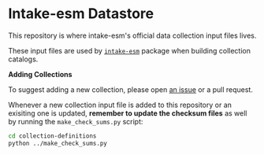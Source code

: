 # Intake-esm Datastore

This repository is where intake-esm's official data collection input files lives.

These input files are used by [`intake-esm`](https://github.com/NCAR/intake-esm) package when building collection catalogs.


**Adding Collections**

To suggest adding a new collection, please open [an issue](https://github.com/NCAR/intake-esm-datastore/issues) or a pull request.

Whenever a new collection input file is added to this repository or an exisiting one is updated, **remember to update the checksum files** as well by running the `make_check_sums.py` script:

```bash
cd collection-definitions
python ../make_check_sums.py
```
